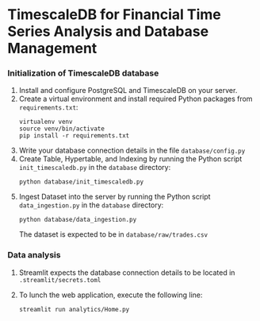 # TimescaleDB for Financial Time Series Analysis and Database Management

### Initialization of TimescaleDB database

1. Install and configure PostgreSQL and TimescaleDB on your server.
2. Create a virtual environment and install required Python packages from `requirements.txt`:
   ```
   virtualenv venv
   source venv/bin/activate
   pip install -r requirements.txt
   ```
3. Write your database connection details in the file `database/config.py`
4. Create Table, Hypertable, and Indexing by running the Python script `init_timescaledb.py` in the `database` directory:
   ```
   python database/init_timescaledb.py
   ```
5. Ingest Dataset into the server by running the Python script `data_ingestion.py` in the `database` directory:
   ```
   python database/data_ingestion.py
   ```
   The dataset is expected to be in `database/raw/trades.csv`

### Data analysis

1. Streamlit expects the database connection details to be located in `.streamlit/secrets.toml`

2. To lunch the web application, execute the following line:

   ```
   streamlit run analytics/Home.py
   ```
